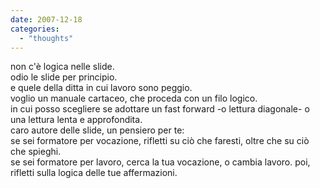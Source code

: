 ```yaml
---
date: 2007-12-18
categories: 
  - "thoughts"
---
```


non c'è logica nelle slide.  
odio le slide per principio.  
e quele della ditta in cui lavoro sono peggio.  
voglio un manuale cartaceo, che proceda con un filo logico.  
in cui posso scegliere se adottare un fast forward -o lettura diagonale- o una lettura lenta e approfondita.  
caro autore delle slide, un pensiero per te:  
se sei formatore per vocazione, rifletti su ciò che faresti, oltre che su ciò che spieghi.  
se sei formatore per lavoro, cerca la tua vocazione, o cambia lavoro. poi, rifletti sulla logica delle tue affermazioni.
